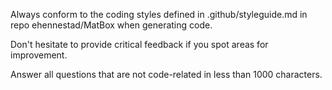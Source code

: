 Always conform to the coding styles defined in .github/styleguide.md in repo ehennestad/MatBox when generating code.

Don't hesitate to provide critical feedback if you spot areas for improvement.

Answer all questions that are not code-related in less than 1000 characters.
